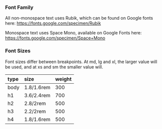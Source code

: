 ### Font Family
All non-monospace text uses Rubik, which can be found on Google fonts here: https://fonts.google.com/specimen/Rubik

Monospace text uses Space Mono, available on Google Fonts here: https://fonts.google.com/specimen/Space+Mono

### Font Sizes
Font sizes differ between breakpoints. At md, lg and xl, the larger value will be used, and at xs and sm the smaller value will.

| type | size | weight |
|:--|:--|:--|
| body | 1.8/1.6rem | 300 |
| h1 | 3.6/2.4rem | 700 |
| h2 | 2.8/2rem | 500 |
| h3 | 2.2/2rem | 500 |
| h4 | 1.8/1.6rem | 500 |
